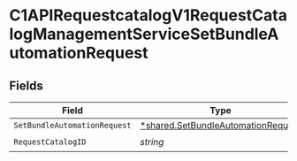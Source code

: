 # C1APIRequestcatalogV1RequestCatalogManagementServiceSetBundleAutomationRequest


## Fields

| Field                                                                                   | Type                                                                                    | Required                                                                                | Description                                                                             |
| --------------------------------------------------------------------------------------- | --------------------------------------------------------------------------------------- | --------------------------------------------------------------------------------------- | --------------------------------------------------------------------------------------- |
| `SetBundleAutomationRequest`                                                            | [*shared.SetBundleAutomationRequest](../../models/shared/setbundleautomationrequest.md) | :heavy_minus_sign:                                                                      | N/A                                                                                     |
| `RequestCatalogID`                                                                      | *string*                                                                                | :heavy_check_mark:                                                                      | N/A                                                                                     |